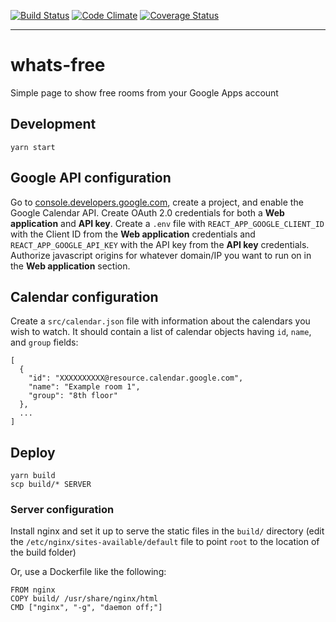 [![Build Status](https://travis-ci.org/dpca/whats-free.svg?branch=master)](https://travis-ci.org/dpca/whats-free)
[![Code Climate](https://codeclimate.com/github/dpca/whats-free/badges/gpa.svg)](https://codeclimate.com/github/dpca/whats-free)
[![Coverage Status](https://coveralls.io/repos/github/dpca/whats-free/badge.svg?branch=master)](https://coveralls.io/github/dpca/whats-free?branch=master)

* * *

# whats-free

Simple page to show free rooms from your Google Apps account

## Development

```
yarn start
```

## Google API configuration

Go to [console.developers.google.com](console.developers.google.com), create a
project, and enable the Google Calendar API. Create OAuth 2.0 credentials for
both a __Web application__ and __API key__. Create a `.env` file with
`REACT_APP_GOOGLE_CLIENT_ID` with the Client ID from the __Web application__
credentials and `REACT_APP_GOOGLE_API_KEY` with the API key from the
__API key__ credentials. Authorize javascript origins for whatever domain/IP
you want to run on in the __Web application__ section.

## Calendar configuration

Create a `src/calendar.json` file with information about the calendars you wish
to watch. It should contain a list of calendar objects having `id`, `name`, and
`group` fields:

```
[
  {
    "id": "XXXXXXXXXX@resource.calendar.google.com",
    "name": "Example room 1",
    "group": "8th floor"
  },
  ...
]
```

## Deploy

```
yarn build
scp build/* SERVER
```

### Server configuration

Install nginx and set it up to serve the static files in the `build/`
directory (edit the `/etc/nginx/sites-available/default` file to point `root`
to the location of the build folder)

Or, use a Dockerfile like the following:

```
FROM nginx
COPY build/ /usr/share/nginx/html
CMD ["nginx", "-g", "daemon off;"]
```
